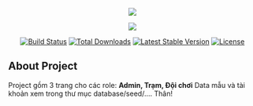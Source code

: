 <p align="center"><img src="http://fit.hcmute.edu.vn//Resources/imagesPortlet/28a0195a-fadd-4737-8493-21da6fe181dd/banner.jpg"></p>

<p align="center"><img src="https://laravel.com/assets/img/components/logo-laravel.svg"></p>

<p align="center">
<a href="https://travis-ci.org/laravel/framework"><img src="https://travis-ci.org/laravel/framework.svg" alt="Build Status"></a>
<a href="https://packagist.org/packages/laravel/framework"><img src="https://poser.pugx.org/laravel/framework/d/total.svg" alt="Total Downloads"></a>
<a href="https://packagist.org/packages/laravel/framework"><img src="https://poser.pugx.org/laravel/framework/v/stable.svg" alt="Latest Stable Version"></a>
<a href="https://packagist.org/packages/laravel/framework"><img src="https://poser.pugx.org/laravel/framework/license.svg" alt="License"></a>
</p>

## About Project

Project gồm 3 trang cho các role: **Admin, Trạm, Đội chơi**
Data mẫu và tài khoản xem trong thư mục database/seed/....
Thân!
